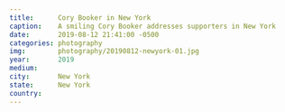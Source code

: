 ```yaml
---
title:  	Cory Booker in New York
caption:	A smiling Cory Booker addresses supporters in New York
date:   	2019-08-12 21:41:00 -0500
categories: photography
img:		photography/20190812-newyork-01.jpg
year:		2019
medium:
city:		New York
state:		New York
country:
---
```

